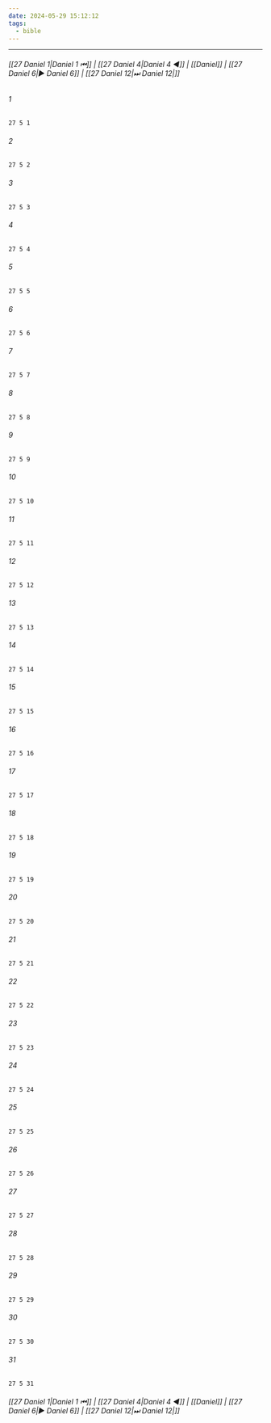 ```yaml
---
date: 2024-05-29 15:12:12
tags:
  - bible
---
```

___

###### [[27 Daniel 1|Daniel 1 ⏮]] | [[27 Daniel 4|Daniel 4 ◀]] | [[Daniel]] | [[27 Daniel 6|▶ Daniel 6]] | [[27 Daniel 12|⏭ Daniel 12|]]

###### 1
``` verse
27 5 1 
```
###### 2
``` verse
27 5 2 
```
###### 3
``` verse
27 5 3 
```
###### 4
``` verse
27 5 4 
```
###### 5
``` verse
27 5 5 
```
###### 6
``` verse
27 5 6 
```
###### 7
``` verse
27 5 7 
```
###### 8
``` verse
27 5 8 
```
###### 9
``` verse
27 5 9 
```
###### 10
``` verse
27 5 10 
```
###### 11
``` verse
27 5 11 
```
###### 12
``` verse
27 5 12 
```
###### 13
``` verse
27 5 13 
```
###### 14
``` verse
27 5 14 
```
###### 15
``` verse
27 5 15 
```
###### 16
``` verse
27 5 16 
```
###### 17
``` verse
27 5 17 
```
###### 18
``` verse
27 5 18 
```
###### 19
``` verse
27 5 19 
```
###### 20
``` verse
27 5 20 
```
###### 21
``` verse
27 5 21 
```
###### 22
``` verse
27 5 22 
```
###### 23
``` verse
27 5 23 
```
###### 24
``` verse
27 5 24 
```
###### 25
``` verse
27 5 25 
```
###### 26
``` verse
27 5 26 
```
###### 27
``` verse
27 5 27 
```
###### 28
``` verse
27 5 28 
```
###### 29
``` verse
27 5 29 
```
###### 30
``` verse
27 5 30 
```
###### 31
``` verse
27 5 31 
```

###### [[27 Daniel 1|Daniel 1 ⏮]] | [[27 Daniel 4|Daniel 4 ◀]] | [[Daniel]] | [[27 Daniel 6|▶ Daniel 6]] | [[27 Daniel 12|⏭ Daniel 12|]]

